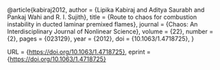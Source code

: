 @article{kabiraj2012,
author = {Lipika Kabiraj and Aditya Saurabh and Pankaj Wahi and R. I. Sujith},
title = {Route to chaos for combustion instability in ducted laminar premixed flames},
journal = {Chaos: An Interdisciplinary Journal of Nonlinear Science},
volume = {22},
number = {2},
pages = {023129},
year = {2012},
doi = {10.1063/1.4718725},
}

URL = {https://doi.org/10.1063/1.4718725},
eprint = {https://doi.org/10.1063/1.4718725}
